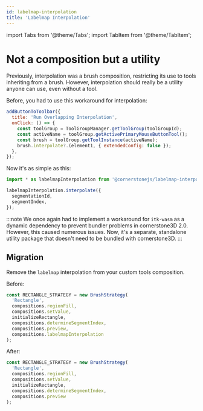 ```yaml
---
id: labelmap-interpolation
title: 'Labelmap Interpolation'
---
```


import Tabs from '@theme/Tabs';
import TabItem from '@theme/TabItem';

# Not a composition but a utility

Previously, interpolation was a brush composition, restricting its use to tools inheriting from a brush. However, interpolation should really be a utility anyone can use, even without a tool.

Before, you had to use this workaround for interpolation:

```js
addButtonToToolbar({
  title: 'Run Overlapping Interpolation',
  onClick: () => {
    const toolGroup = ToolGroupManager.getToolGroup(toolGroupId);
    const activeName = toolGroup.getActivePrimaryMouseButtonTool();
    const brush = toolGroup.getToolInstance(activeName);
    brush.interpolate?.(element1, { extendedConfig: false });
  },
});
```

Now it's as simple as this:

```js
import * as labelmapInterpolation from '@cornerstonejs/labelmap-interpolation';

labelmapInterpolation.interpolate({
  segmentationId,
  segmentIndex,
});
```

:::note
We once again had to implement a workaround for `itk-wasm` as a dynamic dependency to prevent bundler problems in cornerstone3D 2.0. However, this caused numerous issues. Now, it's a separate, standalone utility package that doesn't need to be bundled with cornerstone3D.
:::

## Migration

Remove the `labelmap` interpolation from your custom tools composition.

Before:

```javascript
const RECTANGLE_STRATEGY = new BrushStrategy(
  'Rectangle',
  compositions.regionFill,
  compositions.setValue,
  initializeRectangle,
  compositions.determineSegmentIndex,
  compositions.preview,
  compositions.labelmapInterpolation
);
```

After:

```javascript
const RECTANGLE_STRATEGY = new BrushStrategy(
  'Rectangle',
  compositions.regionFill,
  compositions.setValue,
  initializeRectangle,
  compositions.determineSegmentIndex,
  compositions.preview
);
```
